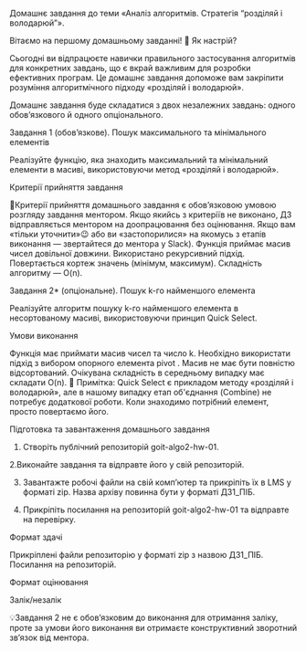Домашнє завдання до теми «Аналіз алгоритмів. Стратегія “розділяй і володарюй”».

Вітаємо на першому домашньому завданні! 🙂 Як настрiй?

Сьогодні ви відпрацюєте навички правильного застосування алгоритмів для
конкретних завдань, що є вкрай важливим для розробки ефективних програм. Це
домашнє завдання допоможе вам закріпити розуміння алгоритмічного підходу
«розділяй і володарюй».

Домашнє завдання буде складатися з двох незалежних завдань: одного обов’язкового
й одного опціонального.

Завдання 1 (обов’язкове). Пошук максимального та мінімального елементів

Реалізуйте функцію, яка знаходить максимальний та мінімальний елементи в масиві,
використовуючи метод «розділяй і володарюй».

Критерії прийняття завдання

📌Критерії прийняття домашнього завдання є обов’язковою умовою розгляду завдання
ментором. Якщо якийсь з критеріїв не виконано, ДЗ відправляється ментором на
доопрацювання без оцінювання. Якщо вам «тільки уточнити»😉 або ви
«застопорилися» на якомусь з етапів виконання — звертайтеся до ментора у Slack).
Функція приймає масив чисел довільної довжини. Використано рекурсивний підхід.
Повертається кортеж значень (мінімум, максимум). Складність алгоритму — O(n).

Завдання 2\* (опціональне). Пошук k-го найменшого елемента

Реалізуйте алгоритм пошуку k-го найменшого елемента в несортованому масиві,
використовуючи принцип Quick Select.

Умови виконання

Функція має приймати масив чисел та число k. Необхідно використати підхід з
вибором опорного елемента pivot . Масив не має бути повністю відсортований.
Очікувана складність в середньому випадку має складати O(n). 📌 Примітка: Quick
Select є прикладом методу «розділяй і володарюй», але в нашому випадку етап
об'єднання (Combine) не потребує додаткової роботи. Коли знаходимо потрібний
елемент, просто повертаємо його.

Підготовка та завантаження домашнього завдання

1. Створіть публічний репозиторій goit-algo2-hw-01.

2.Виконайте завдання та відправте його у свій репозиторій.

3. Завантажте робочі файли на свій комп’ютер та прикріпіть їх в LMS у форматі
   zip. Назва архіву повинна бути у форматі ДЗ1_ПІБ.

4. Прикріпіть посилання на репозиторій goit-algo2-hw-01 та відправте на
   перевірку.

Формат здачі

Прикріплені файли репозиторію у форматі zip з назвою ДЗ1_ПІБ. Посилання на
репозиторій.

Формат оцінювання

Залік/незалік

💡Завдання 2 не є обов’язковим до виконання для отримання заліку, проте за умови
його виконання ви отримаєте конструктивний зворотний зв’язок від ментора.
